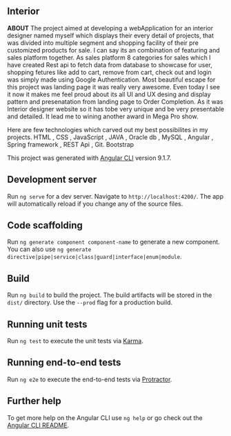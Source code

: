 ## Interior

**ABOUT**
The project aimed at developing a webApplication for an interior designer named myself which displays their every detail of projects, that was divided into multiple segment
and shopping facility of their pre customized products for sale. I can say its an combination of featuring and sales platform together.
As sales platform 8 categories for sales which I have created Rest api to fetch data from database to showcase for user, shopping fetures like add to cart, remove from cart, 
check out and login was simply made using Google Authentication.
Most beautiful escape for this project was landing page it was really very awesome.  Even today I see it now it makes me feel proud about its all UI and UX desing and display
pattern and presenatation from landing page to Order Completion. As it was Interior designer website so it has tobe very unique and be very presentable and detailed.
It lead me to wining another award in Mega Pro show.
 

Here are few technologies which carved out my best possibilites in my projects.
HTML , CSS , JavaScript , JAVA , Oracle db , MySQL ,  Angular , Spring framework , REST Api , Git. Bootstrap




This project was generated with [Angular CLI](https://github.com/angular/angular-cli) version 9.1.7.

## Development server

Run `ng serve` for a dev server. Navigate to `http://localhost:4200/`. The app will automatically reload if you change any of the source files.

## Code scaffolding

Run `ng generate component component-name` to generate a new component. You can also use `ng generate directive|pipe|service|class|guard|interface|enum|module`.

## Build

Run `ng build` to build the project. The build artifacts will be stored in the `dist/` directory. Use the `--prod` flag for a production build.

## Running unit tests

Run `ng test` to execute the unit tests via [Karma](https://karma-runner.github.io).

## Running end-to-end tests

Run `ng e2e` to execute the end-to-end tests via [Protractor](http://www.protractortest.org/).

## Further help

To get more help on the Angular CLI use `ng help` or go check out the [Angular CLI README](https://github.com/angular/angular-cli/blob/master/README.md).
